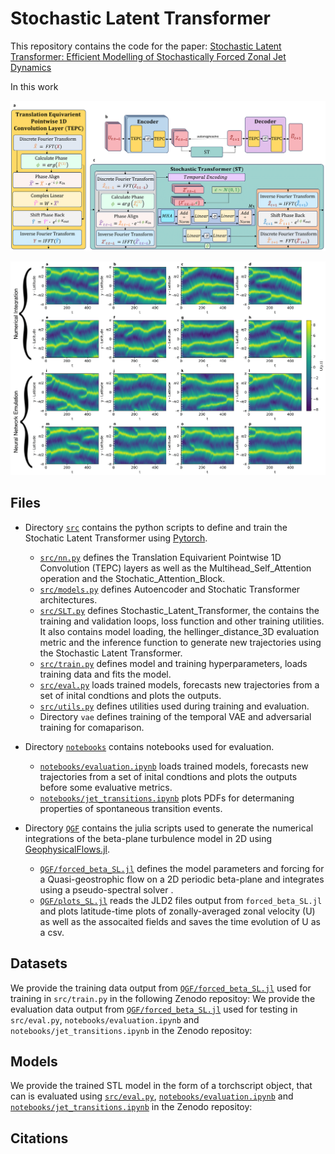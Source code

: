 # Stochastic Latent Transformer

This repository contains the code for the paper: [Stochastic Latent Transformer: Efficient Modelling of Stochastically Forced Zonal Jet Dynamics](https://arxiv.org/)

In this work

![Stochastic Latent Transformer Model Architecture](static/SLT.png "Stochastic Latent Transformer Model Architecture")


![Latidude-time plots displaying jets generated via numerical integration and by the Stochastic Latent Transformer](static/lat_time.png "Latidude-time plots displaying jets generated via numerical integration and by the Stochastic Latent Transformer")

## Files

 - Directory [`src`](https://github.com/Ira-Shokar/Stochastic_Latent_Transformer/tree/main/src) contains the python scripts to define and train the Stochatic Latent Transformer using [Pytorch](https://github.com/pytorch/pytorch).
    - [`src/nn.py`](https://github.com/Ira-Shokar/Stochastic_Latent_Transformer/tree/main/src/nn.py)  defines the Translation Equivarient Pointwise 1D Convolution (TEPC) layers as well as the Multihead_Self_Attention operation and the Stochatic_Attention_Block.
    - [`src/models.py`](https://github.com/Ira-Shokar/Stochastic_Latent_Transformer/tree/main/src/models.py)  defines Autoencoder and Stochatic Transformer architectures.
    - [`src/SLT.py`](https://github.com/Ira-Shokar/Stochastic_Latent_Transformer/tree/main/src/SLT.py)  defines Stochastic_Latent_Transformer, the contains the training and validation loops, loss function and other training utilities. It also contains model loading, the hellinger_distance_3D evaluation metric and the inference function to generate new trajectories using the Stochastic Latent Transformer.
    - [`src/train.py`](https://github.com/Ira-Shokar/Stochastic_Latent_Transformer/tree/main/src/train.py) defines model and training hyperparameters, loads training data and fits the model.
    - [`src/eval.py`](https://github.com/Ira-Shokar/Stochastic_Latent_Transformer/tree/main/src/eval.py) loads trained models, forecasts new trajectories from a set of inital condtions and plots the outputs.
    - [`src/utils.py`](https://github.com/Ira-Shokar/Stochastic_Latent_Transformer/tree/main/src/utils.py) defines utilities used during training and evaluation.
    - Directory `vae` defines training of the temporal VAE and adversarial training for comaparison.

- Directory [`notebooks`](https://github.com/Ira-Shokar/Stochastic_Latent_Transformer/tree/main/notebooks) contains notebooks used for evaluation.
    - [`notebooks/evaluation.ipynb`](https://github.com/Ira-Shokar/Stochastic_Latent_Transformer/tree/main/notebooks/evaluation.ipynb) loads trained models, forecasts new trajectories from a set of inital condtions and plots the outputs before some evaluative metrics.
    - [`notebooks/jet_transitions.ipynb`](https://github.com/Ira-Shokar/Stochastic_Latent_Transformer/tree/main/notebooks/jet_transitions.ipynb) plots PDFs for determaning properties of spontaneous transition events.

- Directory [`QGF`](https://github.com/Ira-Shokar/Stochastic_Latent_Transformer/tree/main/QGF) contains the julia scripts used to generate the numerical integrations of the beta-plane turbulence model in 2D using [GeophysicalFlows.jl](https://github.com/FourierFlows/GeophysicalFlows.jl).
    - [`QGF/forced_beta_SL.jl`](https://github.com/Ira-Shokar/Stochastic_Latent_Transformer/tree/main/QGF/forced_beta_SL.jl) defines the model parameters and forcing for a Quasi-geostrophic flow on a 2D periodic beta-plane and integrates using a pseudo-spectral solver .
    - [`QGF/plots_SL.jl`](https://github.com/Ira-Shokar/Stochastic_Latent_Transformer/tree/main/QGF/plots_SL.jl) reads the JLD2 files output from `forced_beta_SL.jl` and plots latitude-time plots of zonally-averaged zonal velocity (U) as well as the assocaited fields and saves the time evolution of U as a csv.

## Datasets
We provide the training data output from [`QGF/forced_beta_SL.jl`](https://github.com/Ira-Shokar/Stochastic_Latent_Transformer/tree/main/QGF/forced_beta_SL.jl) used for training in `src/train.py` in the following Zenodo repositoy:
We provide the evaluation data output from [`QGF/forced_beta_SL.jl`](https://github.com/Ira-Shokar/Stochastic_Latent_Transformer/tree/main/QGF/forced_beta_SL.jl) used for testing in `src/eval.py`, `notebooks/evaluation.ipynb` and `notebooks/jet_transitions.ipynb` in the Zenodo repositoy:

## Models
We provide the trained STL model in the form of a torchscript object, that can is evaluated using [`src/eval.py`](https://github.com/Ira-Shokar/Stochastic_Latent_Transformer/tree/main/src/eval.py), [`notebooks/evaluation.ipynb`](https://github.com/Ira-Shokar/Stochastic_Latent_Transformer/tree/main/notebooks/evaluation.ipynb) and [`notebooks/jet_transitions.ipynb`](https://github.com/Ira-Shokar/Stochastic_Latent_Transformer/tree/main/notebooks/jet_transitions.ipynb) in the Zenodo repositoy:

## Citations

```
```

